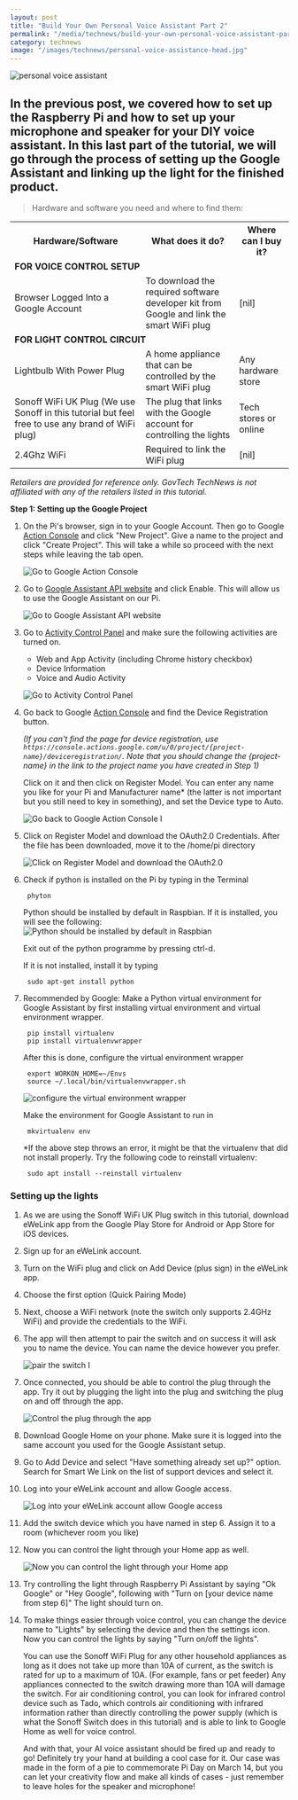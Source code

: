 ```yaml
---
layout: post
title: "Build Your Own Personal Voice Assistant Part 2"
permalink: "/media/technews/build-your-own-personal-voice-assistant-part2"
category: technews
image: "/images/technews/personal-voice-assistance-head.jpg"
---
```


![personal voice assistant](/images/technews/personal-voice-assistance-head.jpg)


In the previous post, we covered how to set up the Raspberry Pi and how to set up your microphone and speaker for your DIY voice assistant. In this last part of the tutorial, we will go through the process of setting up the Google Assistant and linking up the light for the finished product. 
---

> Hardware and software you need and where to find them:
   
 
 <table class="table-h">
  <tr>
    <!-- <th>TRANS Lab</th> -->
    <th>Hardware/Software</th>
    <th>What does it do?</th>
    <th>Where can I buy it?</th>
  </tr>
  <tr>
	  <td colspan="3"><b>FOR VOICE CONTROL SETUP</b></td>
  </tr>	
  <tr>
    <!-- <td colspan="3">TRANS Lab: A*STAR</td> -->
    <td>Browser Logged Into a Google Account</td>
    <td>To download the required software developer kit from Google and link the smart WiFi plug</td>
    <td>[nil]</td>
  </tr>
  <tr>
	  <td colspan="3"> <b>FOR LIGHT CONTROL CIRCUIT</b></td>
  </tr>	
  <tr>
    <!-- <td rowspan="5">NTU</td> -->
    <td>Lightbulb With Power Plug</td>
    <td>A home appliance that can be controlled by the smart WiFi plug</td>
    <td>Any hardware store</td>
  </tr> 
   <tr>
    <td>Sonoff WiFi UK Plug (We use Sonoff in this tutorial but feel free to use any brand of WiFi plug)</td>
    <td>The plug that links with the Google account for controlling the lights</td>
    <td>Tech stores or online</td>
  </tr> 
  <tr>
    <td>2.4Ghz WiFi</td>
    <td>Required to link the WiFi plug</td>
    <td>[nil]</td>
  </tr>
</table>
 
*Retailers are provided for reference only. GovTech TechNews is not affiliated with any of the retailers listed in this tutorial.*
<br>

**Step 1: Setting up the Google Project**

1. On the Pi's browser, sign in to your Google Account. Then go to Google [Action Console](https://console.actions.google.com/) and click "New Project". Give a name to the project and click "Create Project". This will take a while so proceed with the next steps while leaving the tab open. 

    ![Go to Google Action Console](/images/technews/1pi.png)

2. Go to [Google Assistant API website](https://console.developers.google.com/apis/api/embeddedassistant.googleapis.com/overview?pli=1) and click Enable. This will allow us to use the Google Assistant on our Pi.

    ![Go to Google Assistant API website](/images/technews/2pi.png)

3. Go to [Activity Control Panel](https://myaccount.google.com/activitycontrols?pli=1) and make sure the following activities are turned on.
    * Web and App Activity (including Chrome history checkbox)
    * Device Information
    * Voice and Audio Activity

    ![Go to Activity Control Panel](/images/technews/pi34.jpg)

4. Go back to Google [Action Console](https://console.actions.google.com) and find the Device Registration button.

    *(If you can't find the page for device registration, use `https://console.actions.google.com/u/0/project/{project-name}/deviceregistration/`. Note that you should change the {project-name} in the link to the project name you have created in Step 1)*

    Click on it and then click on Register Model. You can enter any name you like for your Pi and Manufacturer name* (the latter is not important but you still need to key in something), and set the Device type to Auto.

    ![Go back to Google Action Console I](/images/technews/pi567.jpg)

5. Click on Register Model and download the OAuth2.0 Credentials. After the file has been downloaded, move it to the /home/pi directory

    ![Click on Register Model and download the OAuth2.0](/images/technews/8pi.png)

6. Check if python is installed on the Pi by typing in the Terminal

		phyton
		
    Python should be installed by default in Raspbian. If it is installed, you will see the following:
    ![Python should be installed by default in Raspbian](/images/technews/23pi.png)

    Exit out of the python programme by pressing ctrl-d.<br>

    If it is not installed, install it by typing

		sudo apt-get install python

7. Recommended by Google: Make a Python virtual environment for Google Assistant by first installing virtual environment and virtual environment wrapper.

		pip install virtualenv
		pip install virtualenvwrapper

    After this is done, configure the virtual environment wrapper

		export WORKON_HOME=~/Envs
		source ~/.local/bin/virtualenvwrapper.sh
		
    ![configure the virtual environment wrapper](/images/technews/10pi.png)

    Make the environment for Google Assistant to run in
 
		mkvirtualenv env
    *If the above step throws an error, it might be that the virtualenv that did not install properly. Try the following code to reinstall virtualenv:


		sudo apt install --reinstall virtualenv

### Setting up the lights ###

1. As we are using the Sonoff WiFi UK Plug switch in this tutorial, download eWeLink app from the Google Play Store for Android or App Store for iOS devices. 
2. Sign up for an eWeLink account.
3. Turn on the WiFi plug and click on Add Device (plus sign) in the eWeLink app.

4. Choose the first option (Quick Pairing Mode)<br>
5. Next, choose a WiFi network (note the switch only supports 2.4GHz WiFi) and provide the credentials to the WiFi.
6. The app will then attempt to pair the switch and on success it will ask you to name the device. You can name the device however you prefer.

    ![pair the switch I](/images/technews/pi151617.jpg)
    

7. Once connected, you should be able to control the plug through the app. Try it out by plugging the light into the plug and switching the plug on and off through the app. 

    ![Control the plug through the app](/images/technews/pi18.jpg)

8. Download Google Home on your phone. Make sure it is logged into the same account you used for the Google Assistant setup.

9. Go to Add Device and select "Have something already set up?" option. Search for Smart We Link on the list of support devices and select it.

10. Log into your eWeLink account and allow Google access.

    ![Log into your eWeLink account allow Google access](/images/technews/pi20.jpg)

11. Add the switch device which you have named in step 6. Assign it to a room (whichever room you like)


12. Now you can control the light through your Home app as well.

    ![Now you can control the light through your Home app](/images/technews/pi2122.jpg)

13. Try controlling the light through Raspberry Pi Assistant by saying "Ok Google" or "Hey Google", following with "Turn on [your device name from step 6]" The light should turn on. 

14. To make things easier through voice control, you can change the device name to "Lights" by selecting the device and then the settings icon. Now you can control the lights by saying "Turn on/off the lights".

    You can use the Sonoff WiFi Plug for any other household appliances as long as it does not take up more than 10A of current, as the switch is rated for up to a maximum of 10A. (For example, fans or pet feeder) Any appliances connected to the switch drawing more than 10A will damage the switch. For air conditioning control, you can look for infrared control device such as Tado, which controls air conditioning with infrared information rather than directly controlling the power supply (which is what the Sonoff Switch does in this tutorial) and is able to link to Google Home as well for voice control.

    And with that, your AI voice assistant should be fired up and ready to go! Definitely try your hand at building a cool case for it. Our case was made in the form of a pie to commemorate Pi Day on March 14, but you can let your creativity flow and make all kinds of cases - just remember to leave holes for the speaker and microphone!

